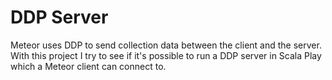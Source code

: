 DDP Server
=========

Meteor uses DDP to send collection data between the client and the server.
With this project I try to see if it's possible to run a DDP server in Scala Play which a Meteor client can connect to.

